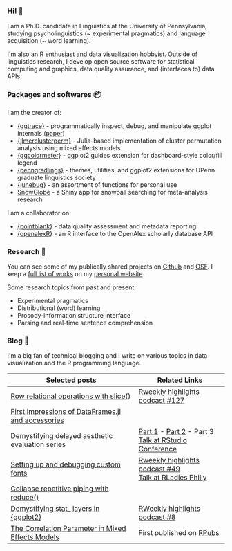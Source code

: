 ### Hi! 👋

I am a Ph.D. candidate in Linguistics at the University of Pennsylvania, studying psycholinguistics (~ experimental pragmatics) and language acquisition (~ word learning).

I'm also an R enthusiast and data visualization hobbyist. Outside of linguistics research, I develop open source software for statistical computing and graphics, data quality assurance, and (interfaces to) data APIs.

### Packages and softwares 📦

I am the creator of:

- [{ggtrace}](https://github.com/yjunechoe/ggtrace) - programmatically inspect, debug, and manipulate ggplot internals ([paper](https://yjunechoe.github.io/static/papers/Choe_2022_SublayerGG.pdf))
- [{jlmerclusterperm}](https://github.com/yjunechoe/jlmerclusterperm) - Julia-based implementation of cluster permutation analysis using mixed effects models
- [{ggcolormeter}](https://github.com/yjunechoe/ggcolormeter) - ggplot2 guides extension for dashboard-style color/fill legend
- [{penngradlings}](https://github.com/yjunechoe/penngradlings) - themes, utilities, and ggplot2 extensions for UPenn graduate linguistics society
- [{junebug}](https://github.com/yjunechoe/junebug) - an assortment of functions for personal use
- [SnowGlobe](https://github.com/yjunechoe/Snowglobe) - a Shiny app for snowball searching for meta-analysis research

I am a collaborator on:

- [{pointblank}](https://github.com/rstudio/pointblank) - data quality assessment and metadata reporting
- [{openalexR}](https://github.com/ropensci/openalexR) - an R interface to the OpenAlex scholarly database API

### Research 🔬

You can see some of my publically shared projects on [Github](https://github.com/yjunechoe) and [OSF](https://osf.io/72vrb/). I keep a [full list of works](https://yjunechoe.github.io/research.html) on my [personal website](https://yjunechoe.github.io).

Some research topics from past and present:

- Experimental pragmatics
- Distributional (word) learning
- Prosody-information structure interface
- Parsing and real-time sentence comprehension

### Blog 📝

I'm a big fan of technical blogging and I write on various topics in data visualization and the R programming language.

| Selected posts                                                                                                                             | Related Links                                                                                                                                                                                     |
|----------------------------------------------------------------------------------------------------------------------------------|---------------------------------------------------------------------------------------------------------------------------------------------------------------------------------------------------|
| [Row relational operations with slice()](https://yjunechoe.github.io/posts/2023-06-11-row-relational-operations/) |                                                                                                            [Rweekly highlights podcast #127](https://rweekly.fireside.fm/127) |
| [First impressions of DataFrames.jl and accessories](https://yjunechoe.github.io/posts/2022-11-13-dataframes-jl-and-accessories/) |                                                                                                                                                                                                   |
| Demystifying delayed aesthetic evaluation series        |        [Part 1](https://yjunechoe.github.io/posts/2022-03-10-ggplot2-delayed-aes-1/) -   [Part 2](https://yjunechoe.github.io/posts/2022-07-06-ggplot2-delayed-aes-2/)  - Part 3  <br> [Talk at RStudio Conference](https://www.youtube.com/watch?v=dUBnitXf5mk)             |
| [Setting up and debugging custom fonts](https://yjunechoe.github.io/posts/2021-06-24-setting-up-and-debugging-custom-fonts/)     | [Rweekly highlights podcast #49](https://share.fireside.fm/episode/87RSVeFz+alD0Og1X?t=247) <br> [Talk at RLadies Philly](https://youtu.be/guzjt7xh2Cw?t=3787)  |
| [Collapse repetitive piping with reduce()](https://yjunechoe.github.io/posts/2020-12-13-collapse-repetitive-piping-with-reduce/) |                                                                                                                                                                                                   |
| [Demystifying stat_ layers in {ggplot2}](https://yjunechoe.github.io/posts/2020-09-26-demystifying-stat-layers-ggplot2/)         | [RWeekly highlights podcast #8](https://rweekly.fireside.fm/8?t=251)                                                                                                                              |
| [The Correlation Parameter in Mixed Effects Models](https://yjunechoe.github.io/posts/2020-06-07-correlation-parameter-mem/)     | First published on [RPubs](https://rpubs.com/yjunechoe/correlationsLMEM)                                                                                                                          |


<a rel="me" href="https://fosstodon.org/@yjunechoe"></a>
